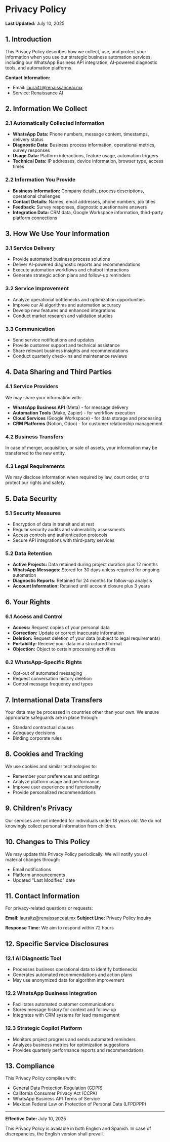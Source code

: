 # Privacy Policy

**Last Updated:** July 10, 2025

## 1. Introduction

This Privacy Policy describes how we collect, use, and protect your information when you use our strategic business automation services, including our WhatsApp Business API integration, AI-powered diagnostic tools, and automation platforms.

**Contact Information:**
- Email: lauraitz@renaissanceai.mx
- Service: Renaissance AI

## 2. Information We Collect

### 2.1 Automatically Collected Information
- **WhatsApp Data:** Phone numbers, message content, timestamps, delivery status
- **Diagnostic Data:** Business process information, operational metrics, survey responses
- **Usage Data:** Platform interactions, feature usage, automation triggers
- **Technical Data:** IP addresses, device information, browser type, access times

### 2.2 Information You Provide
- **Business Information:** Company details, process descriptions, operational challenges
- **Contact Details:** Names, email addresses, phone numbers, job titles
- **Feedback:** Survey responses, diagnostic questionnaire answers
- **Integration Data:** CRM data, Google Workspace information, third-party platform connections

## 3. How We Use Your Information

### 3.1 Service Delivery
- Provide automated business process solutions
- Deliver AI-powered diagnostic reports and recommendations
- Execute automation workflows and chatbot interactions
- Generate strategic action plans and follow-up reminders

### 3.2 Service Improvement
- Analyze operational bottlenecks and optimization opportunities
- Improve our AI algorithms and automation accuracy
- Develop new features and enhanced integrations
- Conduct market research and validation studies

### 3.3 Communication
- Send service notifications and updates
- Provide customer support and technical assistance
- Share relevant business insights and recommendations
- Conduct quarterly check-ins and maintenance reviews

## 4. Data Sharing and Third Parties

### 4.1 Service Providers
We may share your information with:
- **WhatsApp Business API** (Meta) - for message delivery
- **Automation Tools** (Make, Zapier) - for workflow execution
- **Cloud Services** (Google Workspace) - for data storage and processing
- **CRM Platforms** (Notion, Odoo) - for customer relationship management

### 4.2 Business Transfers
In case of merger, acquisition, or sale of assets, your information may be transferred to the new entity.

### 4.3 Legal Requirements
We may disclose information when required by law, court order, or to protect our rights and safety.

## 5. Data Security

### 5.1 Security Measures
- Encryption of data in transit and at rest
- Regular security audits and vulnerability assessments
- Access controls and authentication protocols
- Secure API integrations with third-party services

### 5.2 Data Retention
- **Active Projects:** Data retained during project duration plus 12 months
- **WhatsApp Messages:** Stored for 30 days unless required for ongoing automation
- **Diagnostic Reports:** Retained for 24 months for follow-up analysis
- **Account Information:** Retained until account closure plus 3 years

## 6. Your Rights

### 6.1 Access and Control
- **Access:** Request copies of your personal data
- **Correction:** Update or correct inaccurate information
- **Deletion:** Request deletion of your data (subject to legal requirements)
- **Portability:** Receive your data in a structured format
- **Objection:** Object to certain processing activities

### 6.2 WhatsApp-Specific Rights
- Opt-out of automated messaging
- Request conversation history deletion
- Control message frequency and types

## 7. International Data Transfers

Your data may be processed in countries other than your own. We ensure appropriate safeguards are in place through:
- Standard contractual clauses
- Adequacy decisions
- Binding corporate rules

## 8. Cookies and Tracking

We use cookies and similar technologies to:
- Remember your preferences and settings
- Analyze platform usage and performance
- Improve user experience and functionality
- Provide personalized recommendations

## 9. Children's Privacy

Our services are not intended for individuals under 18 years old. We do not knowingly collect personal information from children.

## 10. Changes to This Policy

We may update this Privacy Policy periodically. We will notify you of material changes through:
- Email notifications
- Platform announcements
- Updated "Last Modified" date

## 11. Contact Information

For privacy-related questions or requests:

**Email:** lauraitz@renaissanceai.mx
**Subject Line:** Privacy Policy Inquiry

**Response Time:** We aim to respond within 72 hours

## 12. Specific Service Disclosures

### 12.1 AI Diagnostic Tool
- Processes business operational data to identify bottlenecks
- Generates automated recommendations and action plans
- May use anonymized data for algorithm improvement

### 12.2 WhatsApp Business Integration
- Facilitates automated customer communications
- Stores message history for context and follow-up
- Integrates with CRM systems for lead management

### 12.3 Strategic Copilot Platform
- Monitors project progress and sends automated reminders
- Analyzes business metrics for optimization suggestions
- Provides quarterly performance reports and recommendations

## 13. Compliance

This Privacy Policy complies with:
- General Data Protection Regulation (GDPR)
- California Consumer Privacy Act (CCPA)
- WhatsApp Business API Terms of Service
- Mexican Federal Law on Protection of Personal Data (LFPDPPP)

---

**Effective Date:** July 10, 2025

This Privacy Policy is available in both English and Spanish. In case of discrepancies, the English version shall prevail.
